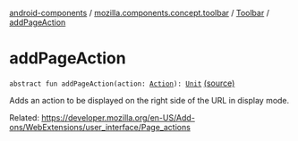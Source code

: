 [android-components](../../index.md) / [mozilla.components.concept.toolbar](../index.md) / [Toolbar](index.md) / [addPageAction](./add-page-action.md)

# addPageAction

`abstract fun addPageAction(action: `[`Action`](-action/index.md)`): `[`Unit`](https://kotlinlang.org/api/latest/jvm/stdlib/kotlin/-unit/index.html) [(source)](https://github.com/mozilla-mobile/android-components/blob/master/components/concept/toolbar/src/main/java/mozilla/components/concept/toolbar/Toolbar.kt#L82)

Adds an action to be displayed on the right side of the URL in display mode.

Related:
https://developer.mozilla.org/en-US/Add-ons/WebExtensions/user_interface/Page_actions

